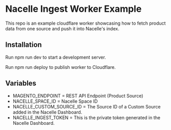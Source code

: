 # Nacelle Ingest Worker Example

This repo is an example cloudflare worker showcasing how to fetch product data from one source and push it into Nacelle's index.

## Installation

Run npm run dev to start a development server.

Run npm run deploy to publish worker to Cloudflare.


## Variables
- MAGENTO_ENDPOINT = REST API Endpoint (Product Source)
- NACELLE_SPACE_ID = Nacelle Space ID 
- NACELLE_CUSTOM_SOURCE_ID = The Source ID of a Custom Source added in the Nacelle Dashboard.
- NACELLE_INGEST_TOKEN = This is the private token generated in the Nacelle Dashboard.
